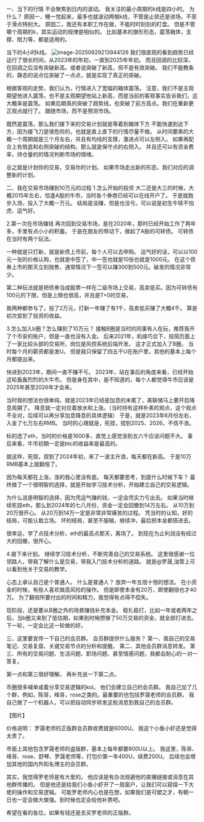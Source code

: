 一、当下的行情
不会聚焦到日内的波动。
我关注的最小周期的k线是四小时。
为什么？
原因一，睡一觉起来，最多也就波动两根k线，不管是止损还是进场，不至于滑点特别大。
原因二，我还有本职工作在做，不能时时刻刻的盯盘。
但是不管哪个周期的k，其实运动的规律是相似的。
比如基本的旗形形态，震荡箱体，支撑、阻力等，都是适用的。

当下的4小时k线。
![image-20250629213944126](image/image-20250629213944126.png)
我们很直观的看到趋势已经运行了很长时间，从2023年的年初，一直到2025年年初。
而且回调的比较深，在回调之后没有突破新高。或者说突破了新高，但不是有效突破。
我们不能教条的，静态的说点位突破了一点点，就是实现了真正的突破。

根据客观的走势，我们认为，行情进入了宽幅的箱体震荡。
注意，我们不是主观期望他进入震荡，也不是主观期望他站上新高，而是当前的客观事实告诉我们，这大概率是震荡。
如果后期真的突破了趋势线，也突破了前方高点。我们在重新更正观点就行了。
跟随市场，而不是预测市场。

既然是震荡，那么我们接下来的交易计划就是等着到箱体下方
不能快速到达下方，因为接飞刀是很危险的，也就是直上直下的行情尽量不做。
从时间要素的大概一个周期就是三个月左右，并且有均线的支撑，激进点可以左侧入。
如果再配合上有筑底和右侧突破的结构，那么就是保守点的右侧入。
并且还可以有资金费率，持仓量的的情况判断市场的情绪。

总之就是计划你的交易，交易你的计划。
如果市场走出新的形态，我们对应的调整新的计划。

二、我在交易市场赚到10万元的过程
1.怎么开始的投资
大二还是大三的时候，大概2015年左右，恰逢A股的牛市，当时各个券商已经可以在线开户了。
于是就跑步入场，投入了大概一万元。
结局是没赚，但是也没亏。可以说是初生牛犊不怕虎、运气好。

2.第一次在市场赚钱
再次回到交易市场，是在2020年，那时已经开始工作了两年多，手里有点小小的积蓄。
于是在朋友的带动下，做起了A股的可转债。
可转债在当时有两个玩法。

一种就是只打新，就是新债上市前，每个人可以去申购。
运气好的话，可以以100元一张的价格认购，也就是中签了，中一签也就是10张也就是1000元。
在这个债券上市的那天立刻抛售，通常情况下一签可以赚300到500元。破发的情况非常少。

第二种玩法就是把债券当成股票一样在二级市场上交易，高卖低买。因为可转债有100元的下限，但是上限也很高，并且是T+0的交易，

我两种都参与了，投了2万元，打新一年赚了有1千，高卖低买赚了大概4千。
算是初次尝到了投资的收益。

3.怎么加入b圈？怎么赚到了10万元？
接触B圈是当时的同事有人在玩，推荐我开了个币安的账户，但是一直也没有入金。
后来2021年，机缘巧合下，投简历面上了一家比较头部的交易所，岗位是风控系统后端开发。
这才正式加入了B圈。
当时每个月的薪资都是发U。
但是我只保留了四五千U在账户里，其他的基本上每个月都提出来。

快进到2023年，期间一直不赚不亏。
2023年，站在事后的角度来看，已经开始这轮轰轰烈烈的大牛市。
但是身在其中，是不知道的，每个人都觉得牛市应该是2025年甚至2026年才会来。

当时我的想法也很单纯，就是2023年已经是加息的末尾了，美联储马上要开启降息周期了。
降息就一定对应着放水和上涨。（当时持有这样朴素的观点，这个观点不全对，后续可以再分享加息降息的具体逻辑）
于是，就是2023年6月份左右，入金了七万左右RMB。
当时的心理就是，死捏，捏到2025、2026，不信不涨。

标的选了eth，当时的价格是1600多，直觉上感觉涨到五六千应该问题不大。
事后来看，牛市初期一定是btc的收益率是最高的。

就这样，死捏，捏到了2024年初，来了一波主升浪，每天都在新高。
于是10万RMB基本上就翻倍了。

因为每天都在上涨，涨的我心里没有底。
每天都要思考，到底什么时候下车？
最终做了一个很明智的选择，就是开始学习技术分析，开始建立自己的交易逻辑。

为什么说是明智的选择，因为凭运气赚的钱，一定会凭实力亏出去。
如果当时继续死捏eth，那么到2024年的七八月份，资金一定会回撤到14万左右。
从10万到20万很开心。
从20万到14万一定是非常非常痛苦的过程。
凭当时的认知，好的结局，可能认栽立场。
坏的结局，甚至不服输，继续冲，最后把本金都搭进去。

很幸运，学了点技术分析，eth的最高点那天，离场了。
到现在为止利润没有经过大的回撤，很开心。

4.接下来计划。
继续学习技术分析，不断完善自己的交易系统。
这里很感谢一位领路人，带我了解什么是交易，带我入门技术分析的道路。
就是@罗晟,油管上可以看到他关于交易的教学。

心态上承认自己是个普通人。
什么是普通人？
放弃一年五倍十倍的想法。
在小资金的时候，有些人喜欢做高风险的操作。
但是即使本金有20万，即使翻倍也才40万。
为了翻倍所要付出的时间和精力，我觉得有点得不偿失。

现阶段，还是要从B圈之外的场景赚钱补充本金。
稳扎稳打，比如一年或者两年之后，当b圈又来到了低估期，如果到时候攒够了50万交易的资金，就全部打进去。
下一轮，一定会比这一轮做的好。


三、这里要宣传一下自己的会员群。
会员群提供什么服务？
第一、我自己的交易笔记、交易复盘、关键交易节点的分析和提醒。
第二、其他会员群消息转发。
第三、所有的交易问题、生活问题、职场问题、甚至情感问题，我都会耐心的一对一答复。

第一点和第三很好理解。
再补充说一下第二点。

币圈很多喊单或着分享交易逻辑的kol。
他们会建立自己的会员群。
我自己加了几个群，例如，陈哥，峰哥，rose之类的。最重要的也包括罗晟老师的会员群。
我自己做了一个机器人，可以把自动同步转发这些消息到我自己的会员群。

【图片】

价格说明：
罗晟老师的正版群会员群收费就是6000U。
我这个小鱼小虾还是觉得太贵了。

市面上其他包含罗晟老师的盗版群，基本上每年都要800U以上。
我这里，陈哥、峰哥、rose、舒琴、罗晟老师等，打包价第一年400U，续费200U。
后续也会增加其他的国内外知名博主的会员群。

其实，我觉得罗老师是有大爱的。
他应该是有办法规避他的直播链接或消息在其他群传播的。
但是他还是给我们小鱼小虾开了一扇窗户，让我们可以窥探一下大佬的操作和交易逻辑。
可能罗老师内心也是在想，如果我们是可塑之才，有朝一日也一定会做大做强。到时候也定会给他补票吧。

希望在看的各位，如果有钱还是去买罗老师的正版群。